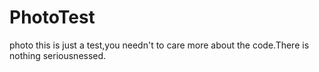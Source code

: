 PhotoTest
=========

photo
this is just a test,you needn't to care more about the code.There is nothing seriousnessed.
